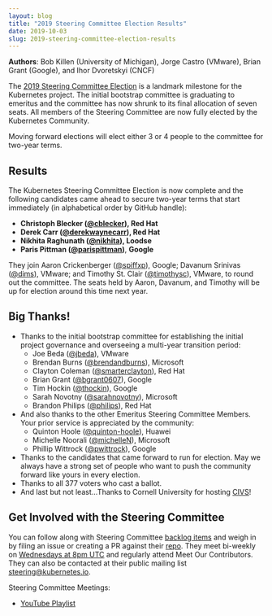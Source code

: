 ```yaml
---
layout: blog
title: "2019 Steering Committee Election Results"
date: 2019-10-03
slug: 2019-steering-committee-election-results
---
```


**Authors**: Bob Killen (University of Michigan), Jorge Castro (VMware),
Brian Grant (Google), and Ihor Dvoretskyi (CNCF)

The [2019 Steering Committee Election] is a landmark milestone for the
Kubernetes project. The initial bootstrap committee is graduating to emeritus
and the committee has now shrunk to its final allocation of seven seats. All
members of the Steering Committee are now fully elected by the Kubernetes
Community.

Moving forward elections will elect either 3 or 4 people to the committee for
two-year terms.


## **Results**

The Kubernetes Steering Committee Election is now complete and the following
candidates came ahead to secure two-year terms that start immediately
(in alphabetical order by GitHub handle):

* **Christoph Blecker ([@cblecker]), Red Hat**
* **Derek Carr ([@derekwaynecarr]), Red Hat**
* **Nikhita Raghunath ([@nikhita]), Loodse**
* **Paris Pittman ([@parispittman])**, **Google**

They join Aaron Crickenberger ([@spiffxp]), Google; Davanum Srinivas ([@dims]),
VMware; and Timothy St. Clair ([@timothysc]), VMware, to round out the committee.
The seats held by Aaron, Davanum, and Timothy will be up for election around
this time next year.


## Big Thanks!

* Thanks to the initial bootstrap committee for establishing the initial
  project governance and overseeing a multi-year transition period:
    * Joe Beda ([@jbeda]), VMware
    * Brendan Burns ([@brendandburns]), Microsoft
    * Clayton Coleman ([@smarterclayton]), Red Hat
    * Brian Grant ([@bgrant0607]), Google
    * Tim Hockin ([@thockin]), Google
    * Sarah Novotny ([@sarahnovotny]), Microsoft
    * Brandon Philips ([@philips]), Red Hat
* And also thanks to the other Emeritus Steering Committee Members. Your
  prior service is appreciated by the community:
    * Quinton Hoole ([@quinton-hoole]), Huawei
    * Michelle Noorali ([@michelleN]), Microsoft
    * Phillip Wittrock ([@pwittrock]), Google
* Thanks to the candidates that came forward to run for election. May we always
  have a strong set of people who want to push the community forward like yours
  in every election.
* Thanks to all 377 voters who cast a ballot.
* And last but not least…Thanks to Cornell University for hosting [CIVS]!


## Get Involved with the Steering Committee

You can follow along with Steering Committee [backlog items] and weigh in by
filing an issue or creating a PR against their [repo]. They meet bi-weekly on
[Wednesdays at 8pm UTC] and regularly attend Meet Our Contributors.  They can
also be contacted at their public mailing list [steering@kubernetes.io].

Steering Committee Meetings:

* [YouTube Playlist]


[2019 Steering Committee Election]: https://git.k8s.io/community/events/elections/2019

[@cblecker]: https://github.com/cblecker
[@derekwaynecarr]: https://github.com/derekwaynecarr
[@nikhita]: https://github.com/nikhita
[@parispittman]: https://github.com/parispittman
[@spiffxp]: https://github.com/spiffxp
[@dims]: https://github.com/dims
[@timothysc]: https://github.com/timothysc
[@jbeda]: https://github.com/jbeda
[@brendandburns]: https://github.com/brendandburns
[@smarterclayton]: https://github.com/smarterclayton
[@bgrant0607]: https://github.com/bgrant0607
[@thockin]: https://github.com/thockin
[@sarahnovotny]: https://github.com/sarahnovotny
[@philips]: https://github.com/philips
[@quinton-hoole]: https://github.com/quinton-hoole
[@michelleN]: https://github.com/michelleN
[@pwittrock]: https://github.com/pwittrock

[CIVS]: https://civs.cs.cornell.edu/
[backlog items]: https://github.com/kubernetes/steering/projects/1
[repo]: https://github.com/kubernetes/steering
[Wednesdays at 8pm UTC]: https://github.com/kubernetes/steering
[steering@kubernetes.io]: mailto:steering@kubernetes.io
[YouTube Playlist]: https://www.youtube.com/playlist?list=PL69nYSiGNLP1yP1B_nd9-drjoxp0Q14qM
